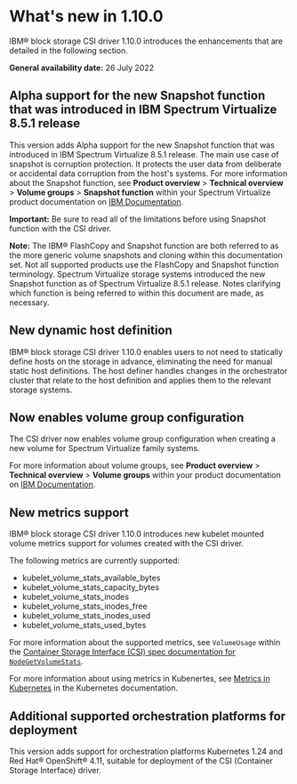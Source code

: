 # What's new in 1.10.0

IBM® block storage CSI driver 1.10.0 introduces the enhancements that are detailed in the following section.

**General availability date:** 26 July 2022

## Alpha support for the new Snapshot function that was introduced in IBM Spectrum Virtualize 8.5.1 release

This version adds Alpha support for the new Snapshot function that was introduced in IBM Spectrum Virtualize 8.5.1 release. The main use case of snapshot is corruption protection. It protects the user data from deliberate or accidental data corruption from the host's systems. For more information about the Snapshot function, see **Product overview** > **Technical overview** > **Volume groups** > **Snapshot function** within your Spectrum Virtualize product documentation on [IBM Documentation](https://www.ibm.com/docs).

**Important:** Be sure to read all of the limitations before using Snapshot function with the CSI driver.

**Note:** The IBM® FlashCopy and Snapshot function are both referred to as the more generic volume snapshots and cloning within this documentation set. Not all supported products use the FlashCopy and Snapshot function terminology. Spectrum Virtualize storage systems introduced the new Snapshot function as of Spectrum Virtualize 8.5.1 release. Notes clarifying which function is being referred to within this document are made, as necessary.

## New dynamic host definition

IBM® block storage CSI driver 1.10.0 enables users to not need to statically define hosts on the storage in advance, eliminating the need for manual static host definitions. The host definer handles changes in the orchestrator cluster that relate to the host definition and applies them to the relevant storage systems.

## Now enables volume group configuration

The CSI driver now enables volume group configuration when creating a new volume for Spectrum Virtualize family systems.

For more information about volume groups, see **Product overview** > **Technical overview** > **Volume groups** within your product documentation on [IBM Documentation](https://www.ibm.com/docs).

## New metrics support

IBM® block storage CSI driver 1.10.0 introduces new kubelet mounted volume metrics support for volumes created with the CSI driver.

The following metrics are currently supported:
- kubelet_volume_stats_available_bytes
- kubelet_volume_stats_capacity_bytes
- kubelet_volume_stats_inodes
- kubelet_volume_stats_inodes_free
- kubelet_volume_stats_inodes_used
- kubelet_volume_stats_used_bytes

For more information about the supported metrics, see `VolumeUsage` within the [Container Storage Interface (CSI) spec documentation for `NodeGetVolumeStats`](https://github.com/container-storage-interface/spec/blob/v1.5.0/spec.md#nodegetvolumestats).

For more information about using metrics in Kubenertes, see [Metrics in Kubernetes](https://kubernetes.io/docs/concepts/cluster-administration/system-metrics/#metrics-in-kubernetes) in the Kubernetes documentation.

## Additional supported orchestration platforms for deployment

This version adds support for orchestration platforms Kubernetes 1.24 and Red Hat® OpenShift® 4.11, suitable for deployment of the CSI (Container Storage Interface) driver.